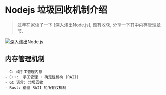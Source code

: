 # Nodejs 垃圾回收机制介绍

> 过年在家读了一下 [深入浅出Node.js], 颇有收获, 分享一下其中内存管理章节.

![深入浅出Node.js](https://img9.doubanio.com/view/subject/l/public/s27134708.jpg)


## 内存管理机制

    - C: 纯手工管理内存
    - C++:  手工管理 + 确定性析构 (RAII)
    - GC 语言: 垃圾回收
    - Rust: 借鉴 RAII 的所有权机制




 